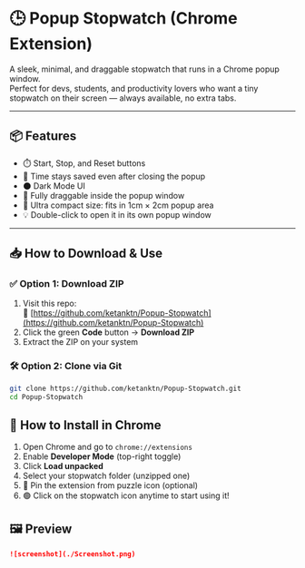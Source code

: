 
# 🕒 Popup Stopwatch (Chrome Extension)

A sleek, minimal, and draggable stopwatch that runs in a Chrome popup window.  
Perfect for devs, students, and productivity lovers who want a tiny stopwatch on their screen — always available, no extra tabs.

---

## 📦 Features

- ⏱️ Start, Stop, and Reset buttons
- 💾 Time stays saved even after closing the popup
- 🌑 Dark Mode UI
- 📌 Fully draggable inside the popup window
- 📏 Ultra compact size: fits in 1cm × 2cm popup area
- 💡 Double-click to open it in its own popup window

---

## 📥 How to Download & Use

### ✅ Option 1: Download ZIP

1. Visit this repo:  
   🔗 [https://github.com/ketanktn/Popup-Stopwatch](https://github.com/ketanktn/Popup-Stopwatch)
2. Click the green **Code** button → **Download ZIP**
3. Extract the ZIP on your system

### 🛠 Option 2: Clone via Git

```bash
git clone https://github.com/ketanktn/Popup-Stopwatch.git
cd Popup-Stopwatch
```



## 🧪 How to Install in Chrome

1. Open Chrome and go to `chrome://extensions`
2. Enable **Developer Mode** (top-right toggle)
3. Click **Load unpacked**
4. Select your stopwatch folder (unzipped one)
5. 📌 Pin the extension from puzzle icon (optional)
6. 🟢 Click on the stopwatch icon anytime to start using it!


## 🖼️ Preview


```markdown
![screenshot](./Screenshot.png)


